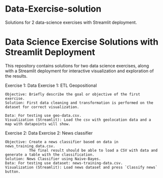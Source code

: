 # Data-Exercise-solution
Solutions for 2 data-science exercises with Streamlit deployment.

# Data Science Exercise Solutions with Streamlit Deployment

This repository contains solutions for two data science exercises, along with a Streamlit deployment for interactive visualization and exploration of the results. 


Exercise 1: Data Exercise 1: ETL Geopositional

    Objective: Briefly describe the goal or objective of the first exercise.
    Solution: First data cleaning and transformation is performed on the dataset for correct visualization.
    
    Data: For testing use geo-data.csv.
    Visualization (Streamlit): Load the csv with geolocation data and a map with datapoints will show.

Exercise 2: Data Exercise 2: News classifier

    Objective: Create a news classifier based on data in news_training_data.csv.
               The final result should be able to load a CSV with data and generate a table with the classification.
    Solution: News Classifier using Naive-Bayes.
    Data: For testing use dataset: news-training-data.csv.
    Visualization (Streamlit): Load news dataset and press `Classify news` button.
